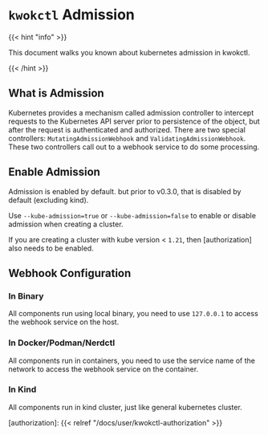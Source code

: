 # `kwokctl` Admission

{{< hint "info" >}}

This document walks you known about kubernetes admission in kwokctl.

{{< /hint >}}

## What is Admission

Kubernetes provides a mechanism called admission controller to intercept requests to the Kubernetes API server prior to persistence of the object, but after the request is authenticated and authorized.
There are two special controllers: `MutatingAdmissionWebhook` and `ValidatingAdmissionWebhook`.
These two controllers call out to a webhook service to do some processing.

## Enable Admission

Admission is enabled by default. but prior to v0.3.0, that is disabled by default (excluding kind).

Use `--kube-admission=true` or `--kube-admission=false` to enable or disable admission when creating a cluster.

If you are creating a cluster with kube version < `1.21`, then [authorization] also needs to be enabled.

## Webhook Configuration

### In Binary

All components run using local binary, you need to use `127.0.0.1` to access the webhook service on the host.

### In Docker/Podman/Nerdctl

All components run in containers, you need to use the service name of the network to access the webhook service on the container.

### In Kind

All components run in kind cluster, just like general kubernetes cluster.

[authorization]: {{< relref "/docs/user/kwokctl-authorization" >}}
